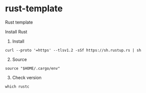 # rust-template
Rust template 

Install Rust

1. Install

```curl --proto '=https' --tlsv1.2 -sSf https://sh.rustup.rs | sh```

2. Source

```source "$HOME/.cargo/env"```

3. Check version

```which rustc```
